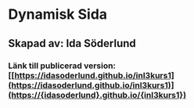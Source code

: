 # Dynamisk Sida
## Skapad av: Ida Söderlund
### Länk till publicerad version: [[https://idasoderlund.github.io/inl3kurs1](https://idasoderlund.github.io/inl3kurs1)](https://{idasoderlund}.github.io/{inl3kurs1})
